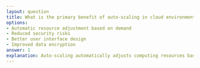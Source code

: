 ```yaml
---
layout: question
title: What is the primary benefit of auto-scaling in cloud environments?
options:
- Automatic resource adjustment based on demand
- Reduced security risks
- Better user interface design
- Improved data encryption
answer: 1
explanation: Auto-scaling automatically adjusts computing resources based on current demand, ensuring optimal performance during peak times while reducing costs during low-demand periods.
---
```

